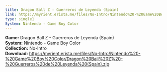 ```yaml
---
title: Dragon Ball Z - Guerreros de Leyenda (Spain)
link: https://myrient.erista.me/files/No-Intro/Nintendo%20-%20Game%20Boy%20Color/Dragon%20Ball%20Z%20-%20Guerreros%20de%20Leyenda%20(Spain).zip
type: single1
System: Nintendo - Game Boy Color
---
```

<b>Game:</b> Dragon Ball Z - Guerreros de Leyenda (Spain)<br>
<b>System:</b> Nintendo - Game Boy Color<br>
<b>Collection:</b> No-Intro<br>
<b>Download:</b> https://myrient.erista.me/files/No-Intro/Nintendo%20-%20Game%20Boy%20Color/Dragon%20Ball%20Z%20-%20Guerreros%20de%20Leyenda%20(Spain).zip